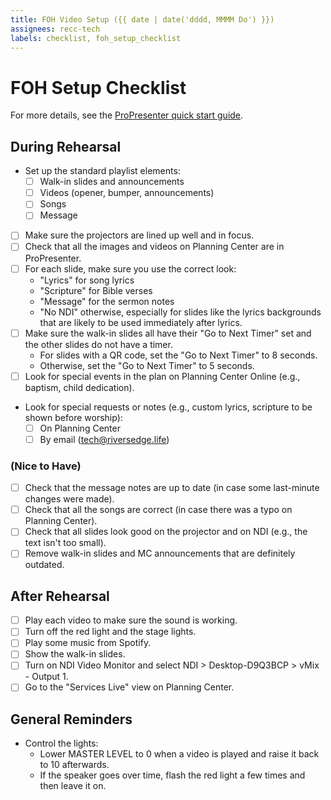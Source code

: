 ```yaml
---
title: FOH Video Setup ({{ date | date('dddd, MMMM Do') }})
assignees: recc-tech
labels: checklist, foh_setup_checklist
---
```


# FOH Setup Checklist

For more details, see the [ProPresenter quick start guide](https://github.com/recc-tech/tech/wiki/ProPresenter-Quick-Start-Guide).

## During Rehearsal

- Set up the standard playlist elements:
    - [ ] Walk-in slides and announcements
    - [ ] Videos (opener, bumper, announcements)
    - [ ] Songs
    - [ ] Message
- [ ] Make sure the projectors are lined up well and in focus.
- [ ] Check that all the images and videos on Planning Center are in ProPresenter.
- [ ] For each slide, make sure you use the correct look:
    - "Lyrics" for song lyrics
    - "Scripture" for Bible verses
    - "Message" for the sermon notes
    - "No NDI" otherwise, especially for slides like the lyrics backgrounds that are likely to be used immediately after lyrics.
- [ ] Make sure the walk-in slides all have their "Go to Next Timer" set and the other slides do not have a timer.
    - For slides with a QR code, set the "Go to Next Timer" to 8 seconds.
    - Otherwise, set the "Go to Next Timer" to 5 seconds.
- [ ] Look for special events in the plan on Planning Center Online (e.g., baptism, child dedication).
- Look for special requests or notes (e.g., custom lyrics, scripture to be shown before worship):
    - [ ] On Planning Center
    - [ ] By email (tech@riversedge.life)

### (Nice to Have)

- [ ] Check that the message notes are up to date (in case some last-minute changes were made).
- [ ] Check that all the songs are correct (in case there was a typo on Planning Center).
- [ ] Check that all slides look good on the projector and on NDI (e.g., the text isn't too small).
- [ ] Remove walk-in slides and MC announcements that are definitely outdated.

## After Rehearsal

- [ ] Play each video to make sure the sound is working.
- [ ] Turn off the red light and the stage lights.
- [ ] Play some music from Spotify.
- [ ] Show the walk-in slides.
- [ ] Turn on NDI Video Monitor and select NDI > Desktop-D9Q3BCP > vMix - Output 1.
- [ ] Go to the "Services Live" view on Planning Center.

## General Reminders

- Control the lights:
    - Lower MASTER LEVEL to 0 when a video is played and raise it back to 10 afterwards.
    - If the speaker goes over time, flash the red light a few times and then leave it on.
